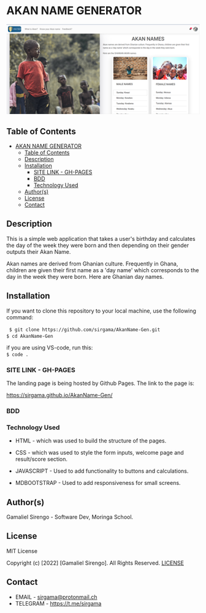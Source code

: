 # AKAN NAME GENERATOR
<img  src="./images/akan%20readme%20shot.png">

 

## Table of Contents

- [AKAN NAME GENERATOR](#akan-name-generator)
  - [Table of Contents](#table-of-contents)
  - [Description](#description)
  - [Installation](#installation)
    - [SITE LINK - GH-PAGES](#site-link---gh-pages)
    - [BDD](#bdd)
    - [Technology Used](#technology-used)
  - [Author(s)](#authors)
  - [License](#license)
  - [Contact](#contact)

## Description
<p>This is a simple web application that takes a user's birthday and calculates the day of the week they were born and then depending on their gender outputs their Akan Name. <br>

Akan names are derived from Ghanian culture. Frequently in Ghana, children are given their first name as a 'day name' which corresponds to the day in the week they were born. Here are Ghanian day names.</p>

## Installation
<p>If you want to clone this repository to your local machine, use the following command: </p>
<code> $ git clone https://github.com/sirgama/AkanName-Gen.git</code><br>
<code>$ cd AkanName-Gen</code><br>
<p>if you are using VS-code, run this:<br>
<code>$ code .</code>



### SITE LINK - GH-PAGES
The landing page is being hosted by Github Pages. The link to the page is:

<a href="https://sirgama.github.io/AkanName-Gen/">https://sirgama.github.io/AkanName-Gen/</a>

### BDD


### Technology Used
* HTML - which was used to build the structure of the pages.

* CSS - which was used to style the form inputs, welcome page and result/score section.

* JAVASCRIPT - Used to add functionality to buttons and calculations.

* MDBOOTSTRAP - Used to add responsiveness for small screens.

## Author(s)

Gamaliel Sirengo - Software Dev, Moringa School.


## License

MIT License

Copyright (c) [2022] [Gamaliel Sirengo]. All Rights Reserved.
<a href="./LICENSE"> LICENSE</a>

## Contact
* EMAIL - sirgama@protonmail.ch
* TELEGRAM - https://t.me/sirgama

